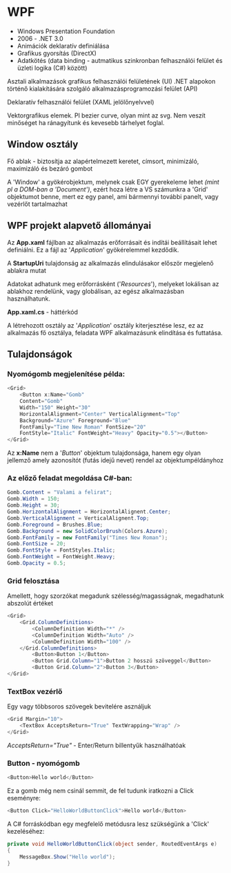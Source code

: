 # WPF
- Windows Presentation Foundation
- 2006 - .NET 3.0
- Animációk deklaratív definiálása
- Grafikus gyorsítás (DirectX)
- Adatkötés (data binding - autmatikus szinkronban felhasználói felület és üzleti logika (C#) között)

Asztali alkalmazások grafikus felhasználói felületének (UI) .NET alapokon történő kialakítására szolgáló alkalmazásprogramozási felület (API)

Deklaratív felhasználói felület (XAML jelölőnyelvvel)

Vektorgrafikus elemek. Pl bezier curve, olyan mint az svg. Nem veszít minőséget ha ránagyítunk és kevesebb tárhelyet foglal.

## Window osztály
Fő ablak - biztosítja az alapértelmezett keretet, címsort, minimizáló, maximizáló és bezáró gombot

A 'Window' a gyökérobjektum, melynek csak EGY gyerekeleme lehet *(mint pl a DOM-ban a 'Document')*, ezért hoza létre a VS számunkra a 'Grid' objektumot benne, mert ez egy panel, ami bármennyi további panelt, vagy vezérlőt tartalmazhat

## WPF projekt alapvető állományai
Az **App.xaml** fájlban az alkalmazás erőforrásait és indítái beállításait lehet definiálni. Ez a fájl az '*Application*' gyökérelemmel kezdődik.

A **StartupUri** tulajdonság az alkalmazás elindulásakor először megjelenő ablakra mutat

Adatokat adhatunk meg erőforrásként ('*Resources*'), melyeket lokálisan az ablakhoz rendelünk, vagy globálisan, az egész alkalmazásban használhatunk.

**App.xaml.cs** - háttérkód

A létrehozott osztály az '*Application*' osztály kiterjesztése lesz, ez az alkalmazás fő osztálya, feladata WPF alkalmazásunk elindítása és futtatása.

## Tulajdonságok

### Nyomógomb megjelenítése példa:
```cs
<Grid>
    <Button x:Name="Gomb"
    Content="Gomb"
    Width="150" Height="30"
    HorizontalAlignment="Center" VerticalAlignment="Top"
    Background="Azure" Foreground="Blue"
    FontFamily="Time New Roman" FontSize="20"
    FontStyle="Italic" FontWeight="Heavy" Opacity="0.5"></Button>
</Grid>
```
Az **x:Name** nem a '*Button*' objektum tulajdonsága, hanem egy olyan jellemző amely azonosítót (futás idejű nevet) rendel az objektumpéldányhoz

### Az előző feladat megoldása C#-ban:
```cs
Gomb.Content = "Valami a felirat";
Gomb.Width = 150;
Gomb.Height = 30;
Gomb.HorizontalAlignment = HorizontalAlignent.Center;
Gomb.VerticalAlignment = VerticalAlignent.Top;
Gomb.Foreground = Brushes.Blue;
Gomb.Background = new SolidColorBrush(Colors.Azure);
Gomb.FontFamily = new FontFamily("Times New Roman");
Gomb.FontSize = 20;
Gomb.FontStyle = FontStyles.Italic;
Gomb.FontWeight = FontWeight.Heavy;
Gomb.Opacity = 0.5;
```

### Grid felosztása

Amellett, hogy szorzókat megadunk szélesség/magasságnak, megadhatunk abszolút értéket
```cs
<Grid>
    <Grid.ColumnDefinitions>
        <ColumnDefinition Width="*" />
        <ColumnDefinition Width="Auto" />
        <ColumnDefinition Width="100" />
    </Grid.ColumnDefinitions>
        <Button>Button 1</Button>
        <Button Grid.Column="1">Button 2 hosszú szöveggel</Button>
        <Button Grid.Column="2">Button 3</Button>
</Grid>
```

### TextBox vezérlő

Egy vagy többsoros szövegek bevitelére asználjuk
```cs
<Grid Margin="10">
    <TextBox AcceptsReturn="True" TextWrapping="Wrap" />
</Grid>
```
*AcceptsReturn="True"* - Enter/Return billentyűk használhatóak

### Button - nyomógomb

```cs
<Button>Hello world</Button>
```
Ez a gomb még nem csinál semmit, de fel tudunk iratkozni a Click eseményre:
```cs
<Button Click="HelloWorldButtonClick">Hello world</Button>
```
A C# forráskódban egy megfelelő metódusra lesz szükségünk a 'Click' kezeléséhez:
```cs
private void HelloWorldButtonClick(object sender, RoutedEventArgs e)
{
    MessageBox.Show("Hello world");
}
```